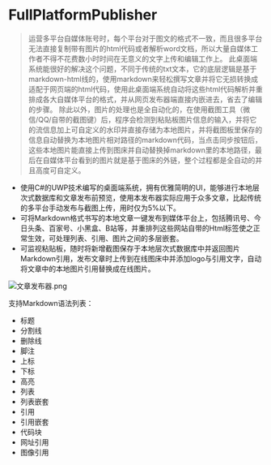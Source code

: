 # FullPlatformPublisher

> 运营多平台自媒体账号时，每个平台对于图文的格式不一致，而且很多平台无法直接复制带有图片的html代码或者解析word文档，所以大量自媒体工作者不得不花费数小时时间在无意义的文字上传和编辑工作上。
此桌面端系统能很好的解决这个问题，不同于传统的txt文本，它的底层逻辑是基于markdown-html线的，使用markdown来轻松撰写文章并将它无损转换成适配于网页端的html代码，使用此桌面端系统自动将这些html代码解析并重排成各大自媒体平台的格式，并从网页发布器端直接内嵌进去，省去了编辑的步骤。
除此以外，图片的处理也是全自动化的，在使用截图工具（微信/QQ/自带的截图键）后，程序会检测到粘贴板图片信息的输入，并将它的流信息加上可自定义的水印并直接存储为本地图片，并将截图板里保存的信息自动替换为本地图片相对路径的markdown代码，当点击同步按钮后，这些本地图片能直接上传到图床并自动替换掉markdown里的本地路径，最后在自媒体平台看到的图片就是基于图床的外链，整个过程都是全自动的并且高度可自定义。
 
- 使用C#的UWP技术编写的桌面端系统，拥有优雅简明的UI，能够进行本地层次式数据库和文章发布前预览，使用本发布器实际应用于众多文章，比起传统的多平台手动发布与截图上传，用时仅为5%以下。
- 可将Markdown格式书写的本地文章一键发布到媒体平台上，包括腾讯号、今日头条、百家号、小黑盒、B站等，并重排列这些网站自带的Html标签使之正常生效，可处理列表、引用、图片之间的多层嵌套。
- 可监视粘贴板，随时将新增截图保存于本地层次式数据库中并返回图片Markdown引用，发布文章时上传到在线图床中并添加logo与引用文字，自动将文章中的本地图片引用替换成在线图片。

![文章发布器.png](https://i.loli.net/2021/09/22/AHLXVCoc2g9Fer7.png)

支持Markdown语法列表：
- 标题
- 分割线
- 删除线
- 脚注
- 上标
- 下标
- 高亮
- 列表
- 列表嵌套
- 引用
- 引用嵌套
- 代码块
- 网址引用
- 图像引用
